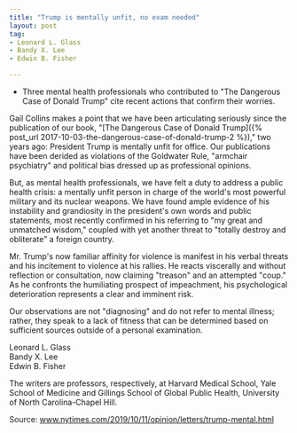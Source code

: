 ```yaml
---
title: "Trump is mentally unfit, no exam needed"
layout: post
tag:
- Leonard L. Glass
- Bandy X. Lee
- Edwin B. Fisher

---
```


- Three mental health professionals who contributed to "The Dangerous Case of Donald Trump" cite recent actions that confirm their worries.

Gail Collins makes a point that we have been articulating seriously since the publication of our book, "[The Dangerous Case of Donald Trump]({% post_url 2017-10-03-the-dangerous-case-of-donald-trump-2 %})," two years ago: President Trump is mentally unfit for office. Our publications have been derided as violations of the Goldwater Rule, "armchair psychiatry" and political bias dressed up as professional opinions.

But, as mental health professionals, we have felt a duty to address a public health crisis: a mentally unfit person in charge of the world's most powerful military and its nuclear weapons. We have found ample evidence of his instability and grandiosity in the president's own words and public statements, most recently confirmed in his referring to "my great and unmatched wisdom," coupled with yet another threat to "totally destroy and obliterate" a foreign country.

Mr. Trump's now familiar affinity for violence is manifest in his verbal threats and his incitement to violence at his rallies. He reacts viscerally and without reflection or consultation, now claiming "treason" and an attempted "coup." As he confronts the humiliating prospect of impeachment, his psychological deterioration represents a clear and imminent risk.

Our observations are not "diagnosing" and do not refer to mental illness; rather, they speak to a lack of fitness that can be determined based on sufficient sources outside of a personal examination.

Leonard L. Glass<br>
Bandy X. Lee<br>
Edwin B. Fisher

The writers are professors, respectively, at Harvard Medical School, Yale School of Medicine and Gillings School of Global Public Health, University of North Carolina-Chapel Hill.

Source: www.nytimes.com/2019/10/11/opinion/letters/trump-mental.html
